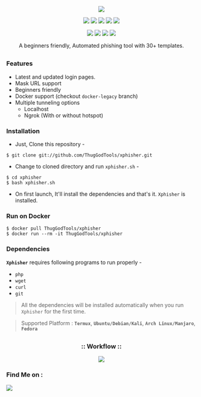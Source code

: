 <!-- Xphisher -->

<p align="center">
  <img src=".imgs/logo.png">
</p>

<p align="center">
  <img src="https://img.shields.io/badge/Version-1.9-green?style=for-the-badge">
  <img src="https://img.shields.io/github/license/ThugGodTools/xphisher?style=for-the-badge">
  <img src="https://img.shields.io/github/stars/ThugGodTools/xphisher?style=for-the-badge">
  <img src="https://img.shields.io/github/issues/ThugGodTools/xphisher?color=red&style=for-the-badge">
  <img src="https://img.shields.io/github/forks/ThugGodTools/xphisher?color=teal&style=for-the-badge">
</p>

<p align="center">
  <img src="https://img.shields.io/badge/Author-ThugGodTools-cyan?style=flat-square">
  <img src="https://img.shields.io/badge/Open%20Source-Yes-cyan?style=flat-square">
  <img src="https://img.shields.io/badge/MADE%20-IN20%-INDIA%40?style=flat-square">
  <img src="https://img.shields.io/badge/Written%20In-Bash-cyan?style=flat-square">
</p>

<p align="center">A beginners friendly, Automated phishing tool with 30+ templates.</p>

##

### Features

- Latest and updated login pages.
- Mask URL support 
- Beginners friendly
- Docker support (checkout `docker-legacy` branch)
- Multiple tunneling options
  - Localhost
  - Ngrok (With or without hotspot)


### Installation

- Just, Clone this repository -
```
$ git clone git://github.com/ThugGodTools/xphisher.git
```

- Change to cloned directory and run `xphisher.sh` -
```
$ cd xphisher
$ bash xphisher.sh
```

- On first launch, It'll install the dependencies and that's it. `Xphisher` is installed.

### Run on Docker
```
$ docker pull ThugGodTools/xphisher
$ docker run --rm -it ThugGodTools/xphisher
```

### Dependencies

**`Xphisher`** requires following programs to run properly - 
- `php`
- `wget`
- `curl`
- `git`

> All the dependencies will be installed automatically when you run `Xphisher` for the first time.

> Supported Platform : **`Termux`**, **`Ubuntu/Debian/Kali`**, **`Arch Linux/Manjaro`**, **`Fedora`**

##

<h3 align="center">
:: Workflow ::
</h3>
<p align="center">
<img src=".imgs/wf.gif"/>
</p>

### Find Me on :
<p align="left">
  <a href="https://github.com/ThugGodTools" target="_blank"><img src="https://img.shields.io/badge/Github-ThugGodTools-green?style=for-the-badge&logo=github"></a>
  <a href="https://www.instagram.com/_yadu.x" target="_blank"><img 
